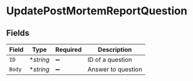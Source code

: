# UpdatePostMortemReportQuestion


## Fields

| Field              | Type               | Required           | Description        |
| ------------------ | ------------------ | ------------------ | ------------------ |
| `ID`               | **string*          | :heavy_minus_sign: | ID of a question   |
| `Body`             | **string*          | :heavy_minus_sign: | Answer to question |